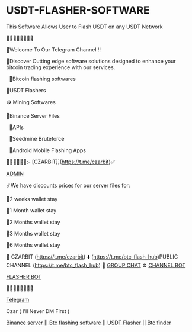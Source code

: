 # USDT-FLASHER-SOFTWARE
This Software Allows User to Flash USDT on any USDT Network

🤩🤩🤩🤩🤩🤩🤩🤩


🔔Welcome To Our Telegram Channel ‼️

📣Discover Cutting edge software solutions designed to enhance your bitcoin trading experience with our services.

  💸Bitcoin flashing softwares
  
  📱USDT Flashers
  
  🪙 Mining Softwares
  
  📱Binance Server Files
  
  📱APIs
  
  📱Seedmine Bruteforce 
  
  📱Android Mobile Flashing Apps
  

📱🔠🔠🔠🔠🔠:- [CZARBIT]](https://t.me/czarbit)✅ 

[ADMIN](https://t.me/czarbit) 


  ☄️We have discounts prices for our  server files for:
  
📌2 weeks wallet stay

📌1 Month wallet stay

📌2 Months wallet stay

📌3 Months wallet stay

📌6 Months wallet stay  

📱 CZARBIT (https://t.me/czarbit)
⬇️ (https://t.me/btc_flash_hub)PUBLIC CHANNEL (https://t.me/btc_flash_hub)
🔄 [GROUP CHAT](https://t.me/btcflash_hub)
⚙️ [CHANNEL BOT](https://t.me/crypto_flashing_software_bot)

[FLASHER BOT](https://t.me/crypto_flashing_software_bot)


🤩🤩🤩🤩🤩🤩🤩🤩

[Telegram](http://t.me/czarbit)

Czar ( I'll Never DM First )

[Binance server || Btc flashing software || USDT Flasher || Btc finder](http://t.me/czarbit)
